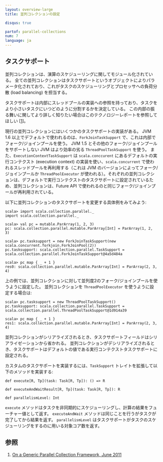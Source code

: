 ```yaml
---
layout: overview-large
title: 並列コレクションの設定

disqus: true

partof: parallel-collections
num: 7
language: ja
---
```


## タスクサポート

並列コレクションは、演算のスケジューリングに関してモジュール化されている。
全ての並列コレクションはタスクサポートというオブジェクトによりパラメータ化されており、これがタスクのスケジューリングとプロセッサへの負荷分散 (load balancing) を担当する。

タスクサポートは内部にスレッドプールの実装への参照を持っており、タスクをより小さいタスクにいつどのように分割するかを決定している。
この内部の振る舞いに関してより詳しく知りたい場合はこのテクノロジーレポートを参照してほしい \[[1][1]\]。

現行の並列コレクションにはいくつかのタスクサポートの実装がある。
JVM 1.6 以上でデフォルトで使われるのは、`ForkJoinTaskSupport` で、これは内部でフォーク/ジョインプールを使う。
JVM 1.5 とその他のフォーク/ジョインプールをサポートしない JVM はより効率の劣る `ThreadPoolTaskSupport` を使う。
また、`ExecutionContextTaskSupport` は `scala.conccurent` にあるデフォルトの実行コンテクスト (execution context) の実装を使い、`scala.concurrent` で使われるスレッドプールを再利用する（これは JVM のバージョンによってフォーク/ジョインプールか `ThreadPoolExecutor` が使われる）。それぞれの並列コレクションは、デフォルトで実行コンテクストのタスクサポートに設定されているため、並列コレクションは、Future API で使われるのと同じフォーク/ジョインプールが再利用されている。

以下に並列コレクションのタスクサポートを変更する具体例をみてみよう:

    scala> import scala.collection.parallel._
    import scala.collection.parallel._
    
    scala> val pc = mutable.ParArray(1, 2, 3)
    pc: scala.collection.parallel.mutable.ParArray[Int] = ParArray(1, 2, 3)
    
    scala> pc.tasksupport = new ForkJoinTaskSupport(new scala.concurrent.forkjoin.ForkJoinPool(2))
    pc.tasksupport: scala.collection.parallel.TaskSupport = scala.collection.parallel.ForkJoinTaskSupport@4a5d484a
    
    scala> pc map { _ + 1 }
    res0: scala.collection.parallel.mutable.ParArray[Int] = ParArray(2, 3, 4)

上の例では、並列コレクションに対して並列度2のフォーク/ジョインプールを使うように設定した。
並列コレクションを `ThreadPoolExecutor` を使うように設定する場合は:

    scala> pc.tasksupport = new ThreadPoolTaskSupport()
    pc.tasksupport: scala.collection.parallel.TaskSupport = scala.collection.parallel.ThreadPoolTaskSupport@1d914a39
    
    scala> pc map { _ + 1 }
    res1: scala.collection.parallel.mutable.ParArray[Int] = ParArray(2, 3, 4)

並列コレクションがシリアライズされるとき、タスクサポートフィールドはシリアライゼーションから省かれる。
並列コレクションがデシリアライズされるとき、タスクサポートはデフォルトの値である実行コンテクストタスクサポートに設定される。

カスタムのタスクサポートを実装するには、`TaskSupport` トレイトを拡張して以下のメソッドを実装する:

    def execute[R, Tp](task: Task[R, Tp]): () => R
    
    def executeAndWaitResult[R, Tp](task: Task[R, Tp]): R
    
    def parallelismLevel: Int

`execute` メソッドはタスクを非同期的にスケジューリングし、計算の結果をフューチャー値として返す。
`executeAndWait` メソッドは同じことを行うがタスクが完了してから結果を返す。
`parallelismLevel` はタスクサポートがタスクのスケジューリングをするのに用いる対象コア数を返す。

## 参照

1. [On a Generic Parallel Collection Framework, June 2011][1]

  [1]: http://infoscience.epfl.ch/record/165523/files/techrep.pdf "parallel-collections"
